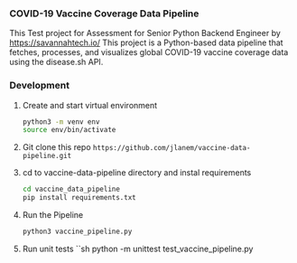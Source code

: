   
### COVID-19 Vaccine Coverage Data Pipeline

This Test project for Assessment for Senior Python Backend Engineer by https://savannahtech.io/
This project  is a Python-based data pipeline that fetches,
processes, and visualizes global COVID-19 vaccine coverage data using the disease.sh API.


### Development

1. Create and start virtual environment
   ```sh
   python3 -m venv env
   source env/bin/activate
2. Git clone this repo  `https://github.com/jlanem/vaccine-data-pipeline.git` 
3. cd to vaccine-data-pipeline directory and instal requirements

    ```sh
    cd vaccine_data_pipeline
    pip install requirements.txt
4. Run the Pipeline
    ```sh
    python3 vaccine_pipeline.py
5. Run unit tests
   ``sh
   python -m unittest test_vaccine_pipeline.py
   
